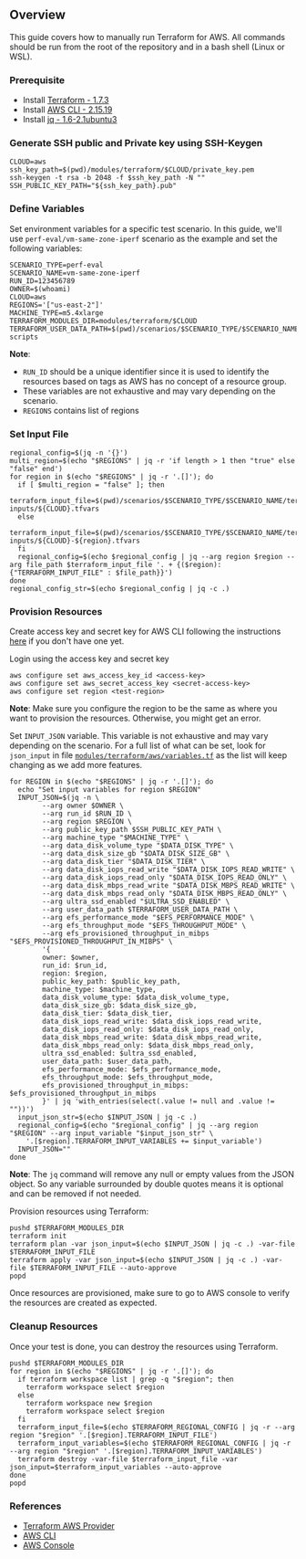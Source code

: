 ## Overview

This guide covers how to manually run Terraform for AWS. All commands should be run from the root of the repository and in a bash shell (Linux or WSL).

### Prerequisite

* Install [Terraform - 1.7.3](https://developer.hashicorp.com/terraform/tutorials/azure-get-started/install-cli)
* Install [AWS CLI - 2.15.19](https://docs.aws.amazon.com/cli/latest/userguide/install-cliv2-linux.html)
* Install [jq - 1.6-2.1ubuntu3](https://stedolan.github.io/jq/download/)

### Generate SSH public and Private key using SSH-Keygen
```
CLOUD=aws
ssh_key_path=$(pwd)/modules/terraform/$CLOUD/private_key.pem
ssh-keygen -t rsa -b 2048 -f $ssh_key_path -N ""
SSH_PUBLIC_KEY_PATH="${ssh_key_path}.pub"
```

### Define Variables

Set environment variables for a specific test scenario. In this guide, we'll use `perf-eval/vm-same-zone-iperf` scenario as the example and set the following variables:

```
SCENARIO_TYPE=perf-eval
SCENARIO_NAME=vm-same-zone-iperf
RUN_ID=123456789
OWNER=$(whoami)
CLOUD=aws
REGIONS='["us-east-2"]' 
MACHINE_TYPE=m5.4xlarge
TERRAFORM_MODULES_DIR=modules/terraform/$CLOUD
TERRAFORM_USER_DATA_PATH=$(pwd)/scenarios/$SCENARIO_TYPE/$SCENARIO_NAME/bash-scripts
```

**Note**:
* `RUN_ID` should be a unique identifier since it is used to identify the resources based on tags as AWS has no concept of a resource group.
* These variables are not exhaustive and may vary depending on the scenario.
* `REGIONS` contains list of regions

### Set Input File
```
regional_config=$(jq -n '{}')
multi_region=$(echo "$REGIONS" | jq -r 'if length > 1 then "true" else "false" end')
for region in $(echo "$REGIONS" | jq -r '.[]'); do
  if [ $multi_region = "false" ]; then
    terraform_input_file=$(pwd)/scenarios/$SCENARIO_TYPE/$SCENARIO_NAME/terraform-inputs/${CLOUD}.tfvars
  else
    terraform_input_file=$(pwd)/scenarios/$SCENARIO_TYPE/$SCENARIO_NAME/terraform-inputs/${CLOUD}-${region}.tfvars
  fi
  regional_config=$(echo $regional_config | jq --arg region $region --arg file_path $terraform_input_file '. + {($region): {"TERRAFORM_INPUT_FILE" : $file_path}}')
done
regional_config_str=$(echo $regional_config | jq -c .)
```

### Provision Resources

Create access key and secret key for AWS CLI following the instructions [here](https://docs.aws.amazon.com/IAM/latest/UserGuide/id_credentials_access-keys.html#Using_CreateAccessKey) if you don't have one yet.

Login using the access key and secret key
```
aws configure set aws_access_key_id <access-key>
aws configure set aws_secret_access_key <secret-access-key>
aws configure set region <test-region>
```

**Note**: Make sure you configure the region to be the same as where you want to provision the resources. Otherwise, you might get an error.

Set `INPUT_JSON` variable. This variable is not exhaustive and may vary depending on the scenario. For a full list of what can be set, look for `json_input` in file [`modules/terraform/aws/variables.tf`](../../../modules/terraform/aws/variables.tf) as the list will keep changing as we add more features.

```
for REGION in $(echo "$REGIONS" | jq -r '.[]'); do
  echo "Set input variables for region $REGION"
  INPUT_JSON=$(jq -n \
        --arg owner $OWNER \
        --arg run_id $RUN_ID \
        --arg region $REGION \
        --arg public_key_path $SSH_PUBLIC_KEY_PATH \
        --arg machine_type "$MACHINE_TYPE" \
        --arg data_disk_volume_type "$DATA_DISK_TYPE" \
        --arg data_disk_size_gb "$DATA_DISK_SIZE_GB" \
        --arg data_disk_tier "$DATA_DISK_TIER" \
        --arg data_disk_iops_read_write "$DATA_DISK_IOPS_READ_WRITE" \
        --arg data_disk_iops_read_only "$DATA_DISK_IOPS_READ_ONLY" \
        --arg data_disk_mbps_read_write "$DATA_DISK_MBPS_READ_WRITE" \
        --arg data_disk_mbps_read_only "$DATA_DISK_MBPS_READ_ONLY" \
        --arg ultra_ssd_enabled "$ULTRA_SSD_ENABLED" \
        --arg user_data_path $TERRAFORM_USER_DATA_PATH \
        --arg efs_performance_mode "$EFS_PERFORMANCE_MODE" \
        --arg efs_throughput_mode "$EFS_THROUGHPUT_MODE" \
        --arg efs_provisioned_throughput_in_mibps "$EFS_PROVISIONED_THROUGHPUT_IN_MIBPS" \
        '{
        owner: $owner,
        run_id: $run_id,
        region: $region,
        public_key_path: $public_key_path,
        machine_type: $machine_type,
        data_disk_volume_type: $data_disk_volume_type,
        data_disk_size_gb: $data_disk_size_gb,
        data_disk_tier: $data_disk_tier,
        data_disk_iops_read_write: $data_disk_iops_read_write,
        data_disk_iops_read_only: $data_disk_iops_read_only,
        data_disk_mbps_read_write: $data_disk_mbps_read_write,
        data_disk_mbps_read_only: $data_disk_mbps_read_only,
        ultra_ssd_enabled: $ultra_ssd_enabled,
        user_data_path: $user_data_path,
        efs_performance_mode: $efs_performance_mode,
        efs_throughput_mode: $efs_throughput_mode,
        efs_provisioned_throughput_in_mibps: $efs_provisioned_throughput_in_mibps
        }' | jq 'with_entries(select(.value != null and .value != ""))')
  input_json_str=$(echo $INPUT_JSON | jq -c .)
  regional_config=$(echo "$regional_config" | jq --arg region "$REGION" --arg input_variable "$input_json_str" \
    '.[$region].TERRAFORM_INPUT_VARIABLES += $input_variable')
  INPUT_JSON=""
done
```

**Note**: The `jq` command will remove any null or empty values from the JSON object. So any variable surrounded by double quotes means it is optional and can be removed if not needed.

Provision resources using Terraform:
```
pushd $TERRAFORM_MODULES_DIR
terraform init
terraform plan -var json_input=$(echo $INPUT_JSON | jq -c .) -var-file $TERRAFORM_INPUT_FILE
terraform apply -var json_input=$(echo $INPUT_JSON | jq -c .) -var-file $TERRAFORM_INPUT_FILE --auto-approve
popd
```

Once resources are provisioned, make sure to go to AWS console to verify the resources are created as expected.

### Cleanup Resources

Once your test is done, you can destroy the resources using Terraform.
```
pushd $TERRAFORM_MODULES_DIR
for region in $(echo "$REGIONS" | jq -r '.[]'); do
  if terraform workspace list | grep -q "$region"; then
    terraform workspace select $region
  else
    terraform workspace new $region
    terraform workspace select $region
  fi
  terraform_input_file=$(echo $TERRAFORM_REGIONAL_CONFIG | jq -r --arg region "$region" '.[$region].TERRAFORM_INPUT_FILE')
  terraform_input_variables=$(echo $TERRAFORM_REGIONAL_CONFIG | jq -r --arg region "$region" '.[$region].TERRAFORM_INPUT_VARIABLES')
  terraform destroy -var-file $terraform_input_file -var json_input=$terraform_input_variables --auto-approve
done
popd
```

### References
- [Terraform AWS Provider](https://www.terraform.io/docs/providers/aws/index.html)
- [AWS CLI](https://docs.aws.amazon.com/cli/latest/)
- [AWS Console](https://aws.amazon.com/console/)
